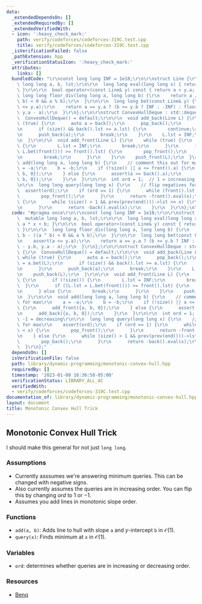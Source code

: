 ```yaml
---
data:
  _extendedDependsOn: []
  _extendedRequiredBy: []
  _extendedVerifiedWith:
  - icon: ':heavy_check_mark:'
    path: verify/codeforces/codeforces-319C.test.cpp
    title: verify/codeforces/codeforces-319C.test.cpp
  _isVerificationFailed: false
  _pathExtension: hpp
  _verificationStatusIcon: ':heavy_check_mark:'
  attributes:
    links: []
  bundledCode: "\r\nconst long long INF = 1e18;\r\n\r\nstruct Line {\r\n  mutable\
    \ long long a, b, lst;\r\n\r\n  long long eval(long long x) { return a * x + b;\
    \ }\r\n\r\n  bool operator<(const Line& y) const { return a < y.a; }\r\n\r\n \
    \ long long floor_div(long long a, long long b) {\r\n    return a / b - ((a ^\
    \ b) < 0 && a % b);\r\n  }\r\n\r\n  long long bet(const Line& y) {\r\n    assert(a\
    \ <= y.a);\r\n    return a == y.a ? (b >= y.b ? INF : -INF) : floor_div(b - y.b,\
    \ y.a - a);\r\n  }\r\n};\r\n\r\nstruct ConvexHullDeque : std::deque<Line> {\r\n\
    \  ConvexHullDeque() = default;\r\n\r\n  void add_back(Line L) {\r\n    while\
    \ (true) {\r\n      auto a = back();\r\n      pop_back();\r\n      a.lst = a.bet(L);\r\
    \n      if (size() && back().lst >= a.lst) {\r\n        continue;\r\n      }\r\
    \n      push_back(a);\r\n      break;\r\n    }\r\n    L.lst = INF;\r\n    push_back(L);\r\
    \n  }\r\n\r\n  void add_front(Line L) {\r\n    while (true) {\r\n      if (!size())\
    \ {\r\n        L.lst = INF;\r\n        break;\r\n      }\r\n      if ((L.lst =\
    \ L.bet(front())) >= front().lst) {\r\n        pop_front();\r\n      } else {\r\
    \n        break;\r\n      }\r\n    }\r\n    push_front(L);\r\n  }\r\n\r\n  void\
    \ add(long long a, long long b) {\r\n    // comment this out for max\r\n    a\
    \ = -a;\r\n    b = -b;\r\n    if (!size() || a <= front().a) {\r\n      add_front({a,\
    \ b, 0});\r\n    } else {\r\n      assert(a >= back().a);\r\n      add_back({a,\
    \ b, 0});\r\n    }\r\n  }\r\n\r\n  int ord = 1;  // 1 = increasing, -1 = decreasing\r\
    \n\r\n  long long query(long long x) {\r\n    // flip negatives for max\r\n  \
    \  assert(ord);\r\n    if (ord == 1) {\r\n      while (front().lst < x) {\r\n\
    \        pop_front();\r\n      }\r\n      return -front().eval(x);\r\n    } else\
    \ {\r\n      while (size() > 1 && prev(prev(end()))->lst >= x) {\r\n        pop_back();\r\
    \n      }\r\n      return -back().eval(x);\r\n    }\r\n  }\r\n};\n"
  code: "#pragma once\r\n\r\nconst long long INF = 1e18;\r\n\r\nstruct Line {\r\n\
    \  mutable long long a, b, lst;\r\n\r\n  long long eval(long long x) { return\
    \ a * x + b; }\r\n\r\n  bool operator<(const Line& y) const { return a < y.a;\
    \ }\r\n\r\n  long long floor_div(long long a, long long b) {\r\n    return a /\
    \ b - ((a ^ b) < 0 && a % b);\r\n  }\r\n\r\n  long long bet(const Line& y) {\r\
    \n    assert(a <= y.a);\r\n    return a == y.a ? (b >= y.b ? INF : -INF) : floor_div(b\
    \ - y.b, y.a - a);\r\n  }\r\n};\r\n\r\nstruct ConvexHullDeque : std::deque<Line>\
    \ {\r\n  ConvexHullDeque() = default;\r\n\r\n  void add_back(Line L) {\r\n   \
    \ while (true) {\r\n      auto a = back();\r\n      pop_back();\r\n      a.lst\
    \ = a.bet(L);\r\n      if (size() && back().lst >= a.lst) {\r\n        continue;\r\
    \n      }\r\n      push_back(a);\r\n      break;\r\n    }\r\n    L.lst = INF;\r\
    \n    push_back(L);\r\n  }\r\n\r\n  void add_front(Line L) {\r\n    while (true)\
    \ {\r\n      if (!size()) {\r\n        L.lst = INF;\r\n        break;\r\n    \
    \  }\r\n      if ((L.lst = L.bet(front())) >= front().lst) {\r\n        pop_front();\r\
    \n      } else {\r\n        break;\r\n      }\r\n    }\r\n    push_front(L);\r\
    \n  }\r\n\r\n  void add(long long a, long long b) {\r\n    // comment this out\
    \ for max\r\n    a = -a;\r\n    b = -b;\r\n    if (!size() || a <= front().a)\
    \ {\r\n      add_front({a, b, 0});\r\n    } else {\r\n      assert(a >= back().a);\r\
    \n      add_back({a, b, 0});\r\n    }\r\n  }\r\n\r\n  int ord = 1;  // 1 = increasing,\
    \ -1 = decreasing\r\n\r\n  long long query(long long x) {\r\n    // flip negatives\
    \ for max\r\n    assert(ord);\r\n    if (ord == 1) {\r\n      while (front().lst\
    \ < x) {\r\n        pop_front();\r\n      }\r\n      return -front().eval(x);\r\
    \n    } else {\r\n      while (size() > 1 && prev(prev(end()))->lst >= x) {\r\n\
    \        pop_back();\r\n      }\r\n      return -back().eval(x);\r\n    }\r\n\
    \  }\r\n};"
  dependsOn: []
  isVerificationFile: false
  path: library/dynamic-programming/monotonic-convex-hull.hpp
  requiredBy: []
  timestamp: '2023-01-08 16:36:58-05:00'
  verificationStatus: LIBRARY_ALL_AC
  verifiedWith:
  - verify/codeforces/codeforces-319C.test.cpp
documentation_of: library/dynamic-programming/monotonic-convex-hull.hpp
layout: document
title: Monotonic Convex Hull Trick
---
```


## Monotonic Convex Hull Trick

I should make this general for not just `long long`. 

### Assumptions
- Currently asssumes we're answering minimum queries. This can be changed with negative signs. 
- Also currently assumes the queries are in increasing order. You can flip this by changing $ord$ to $1$ or $-1$. 
- Assumes you add lines in monotonic slope order. 

### Functions
- `add(a, b)`: Adds line to hull with slope `a` and $y$-intercept `b` in $\mathcal O(1)$. 
- `query(x)`: Finds minimum at `x` in $\mathcal O(1)$. 

### Variables
- `ord`: determines whether queries are in increasing or decreasing order. 

### Resources
- [Benq](https://github.com/bqi343/USACO/blob/4aa96cd195a770c3a7f8977441020036d84b4f24/Implementations/content/data-structures/STL%20(5)/LCDeque.h)